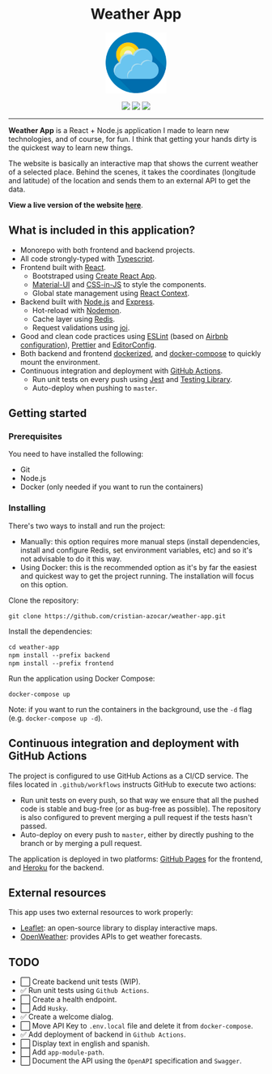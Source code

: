 <h1 align="center">Weather App</h1>

<p align="center">
  <img src="frontend/public/logo192.png" width="120px" height="120px" />
</p>

<p align="center">
  <img src="https://badgen.net/dependabot/cristian-azocar/weather-app?icon=dependabot" />
  <img src="https://github.com/cristian-azocar/weather-app/actions/workflows/test-frontend.yaml/badge.svg">
  <img src="https://github.com/cristian-azocar/weather-app/actions/workflows/test-backend.yaml/badge.svg">
</p>

<hr />

**Weather App** is a React + Node.js application I made to learn new technologies, and of course, for fun. I think that getting your hands dirty is the quickest way to learn new things.

The website is basically an interactive map that shows the current weather of a selected place. Behind the scenes, it takes the coordinates (longitude and latitude) of the location and sends them to an external API to get the data.

**View a live version of the website [here](https://cristian-azocar.github.io/weather-app)**.

## What is included in this application?

- Monorepo with both frontend and backend projects.
- All code strongly-typed with [Typescript](https://www.typescriptlang.org/).
- Frontend built with [React](https://reactjs.org).
  - Bootstraped using [Create React App](https://github.com/facebook/create-react-app).
  - [Material-UI](https://material-ui.com/) and [CSS-in-JS](https://cssinjs.org/) to style the components.
  - Global state management using [React Context](https://reactjs.org/docs/context.html).
- Backend built with [Node.js](https://nodejs.org) and [Express](https://github.com/expressjs/express).
  - Hot-reload with [Nodemon](https://nodemon.io).
  - Cache layer using [Redis](https://redis.io/).
  - Request validations using [joi](https://joi.dev).
- Good and clean code practices using [ESLint](https://eslint.org/) (based on [Airbnb configuration](https://github.com/airbnb/javascript/tree/master/packages/eslint-config-airbnb)), [Prettier](https://prettier.io/) and [EditorConfig](https://editorconfig.org/).
- Both backend and frontend [dockerized](https://www.docker.com), and [docker-compose](https://docs.docker.com/compose/) to quickly mount the environment.
- Continuous integration and deployment with [GitHub Actions](https://github.com/features/actions).
  - Run unit tests on every push using [Jest](https://jestjs.io/) and [Testing Library](https://testing-library.com/).
  - Auto-deploy when pushing to `master`.

## Getting started

### Prerequisites

You need to have installed the following:

- Git
- Node.js
- Docker (only needed if you want to run the containers)

### Installing

There's two ways to install and run the project:

- Manually: this option requires more manual steps (install dependencies, install and configure Redis, set environment variables, etc) and so it's not advisable to do it this way.
- Using Docker: this is the recommended option as it's by far the easiest and quickest way to get the project running. The installation will focus on this option.

Clone the repository:
```
git clone https://github.com/cristian-azocar/weather-app.git
```

Install the dependencies:
```
cd weather-app
npm install --prefix backend
npm install --prefix frontend
```

Run the application using Docker Compose:
```
docker-compose up
```
Note: if you want to run the containers in the background, use the `-d` flag (e.g. `docker-compose up -d`).

## Continuous integration and deployment with GitHub Actions

The project is configured to use GitHub Actions as a CI/CD service. The files located in `.github/workflows` instructs GitHub to execute two actions:

- Run unit tests on every push, so that way we ensure that all the pushed code is stable and bug-free (or as bug-free as possible). The repository is also configured to prevent merging a pull request if the tests hasn't passed.
- Auto-deploy on every push to `master`, either by directly pushing to the branch or by merging a pull request.

The application is deployed in two platforms: [GitHub Pages](https://pages.github.com) for the frontend, and [Heroku](https://www.heroku.com) for the backend.

## External resources

This app uses two external resources to work properly:

- [Leaflet](https://leafletjs.com): an open-source library to display interactive maps.
- [OpenWeather](https://openweathermap.org/): provides APIs to get weather forecasts.

## TODO

- ⬜️ Create backend unit tests (WIP).
- ✅ Run unit tests using `Github Actions`.
- ⬜️ Create a health endpoint.
- ⬜️ Add `Husky`.
- ✅ Create a welcome dialog.
- ⬜️ Move API Key to `.env.local` file and delete it from `docker-compose`.
- ✅ Add deployment of backend in `Github Actions`.
- ⬜️ Display text in english and spanish.
- ⬜️ Add `app-module-path`.
- ⬜️ Document the API using the `OpenAPI` specification and `Swagger`.
